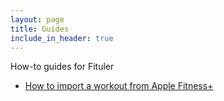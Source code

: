 ```yaml
---
layout: page
title: Guides
include_in_header: true
---
```


How-to guides for Fituler

- [How to import a workout from Apple Fitness+](import-af-workout.md)